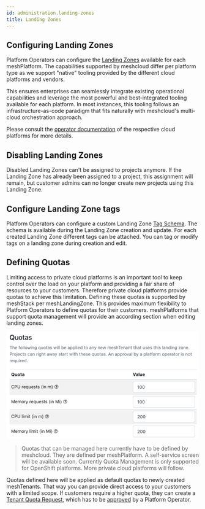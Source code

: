 ```yaml
---
id: administration.landing-zones
title: Landing Zones
---
```


## Configuring Landing Zones

Platform Operators can configure the [Landing Zones](./meshcloud.landing-zones.md) available for each meshPlatform. The capabilities supported by meshcloud differ per platform type as we support "native" tooling provided by the different cloud platforms and vendors.

This ensures enterprises can seamlessly integrate existing operational capabilities and leverage the most powerful
and best-integrated tooling available for each platform. In most instances, this tooling follows an infrastructure-as-code paradigm that fits naturally with meshcloud's multi-cloud orchestration approach.

Please consult the [operator documentation](./meshstack.index.md) of the respective cloud platforms for more details.

## Disabling Landing Zones

Disabled Landing Zones can't be assigned to projects anymore. If the Landing Zone has already been assigned to a project,
this assignment will remain, but customer admins can no longer create new projects using this Landing Zone.

## Configure Landing Zone tags

Platform Operators can configure a custom Landing Zone [Tag Schema](./meshstack.metadata-tags.md#tag-schemas). The schema is available during the Landing Zone creation and update. For each created Landing Zone different tags can be attached. You can tag or modify tags on a landing zone during creation and edit.

## Defining Quotas

Limiting access to private cloud platforms is an important tool to keep control over the load on your platform and providing a fair share of resources to your customers. Therefore private cloud platforms provide quotas to achieve this limitation. Defining these quotas is supported by meshStack per meshLandingZone. This provides maximum flexibility to Platform Operators to define quotas for their customers. meshPlatforms that support quota management will provide an according section when editing landing zones.

![Landing Zone Quota](assets/tenants/landing-zone-quota.png)

> Quotas that can be managed here currently have to be defined by meshcloud. They are defined per meshPlatform. A self-service screen will be available soon.
> Currently Quota Management is only supported for OpenShift platforms. More private cloud platforms will follow.

Quotas defined here will be applied as default quotas to newly created meshTenants. That way you can provide direct access to your customers with a limited scope. If customers require a higher quota, they can create a [Tenant Quota Request](./meshcloud.tenant-quota.md), which has to be [approved](./administration.tenants.md#tenant-quota-requests) by a Platform Operator.
